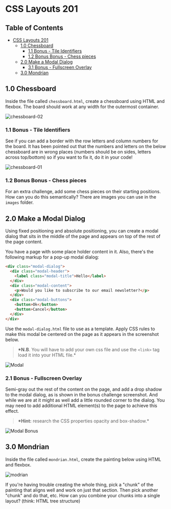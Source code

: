 # CSS Layouts 201

## Table of Contents

- [CSS Layouts 201](#css-layouts-201)
  - [1.0 Chessboard](#10-chessboard)
    - [1.1 Bonus - Tile Identifiers](#11-bonus---tile-identifiers)
    - [1.2 Bonus Bonus - Chess pieces](#12-bonus-bonus---chess-pieces)
  - [2.0 Make a Modal Dialog](#20-make-a-modal-dialog)
    - [3.1 Bonus - Fullscreen Overlay](#21-bonus---fullscreen-overlay)
  - [3.0 Mondrian](#20-mondrian)

## 1.0 Chessboard

Inside the file called `chessboard.html`, create a chessboard using HTML and flexbox. The board should work at any width for the outermost container.

![chessboard-02](https://user-images.githubusercontent.com/1687902/79484248-5c3b9800-7fe1-11ea-9fc0-3ac658312d4e.png)

### 1.1 Bonus - Tile Identifiers

See if you can add a border with the row letters and column numbers for the board. It has been pointed out that the numbers and letters on the below chessboard are in wrong places (numbers should be on sides, letters across top/bottom) so if you want to fix it, do it in your code!

![chessboard-01](https://user-images.githubusercontent.com/1687902/79484247-5ba30180-7fe1-11ea-962e-944d5e16f510.png)

### 1.2 Bonus Bonus - Chess pieces

For an extra challenge, add some chess pieces on their starting positions. How can you do this semantically? There are images you can use in the `images` folder.

## 2.0 Make a Modal Dialog

Using fixed positioning and absolute positioning, you can create a modal dialog that sits in the middle of the page and appears on top of the rest of the page content.

You have a page with some place holder content in it. Also, there's the following markup for a pop-up modal dialog:

```html
<div class="modal-dialog">
  <div class="modal-header">
    <label class="modal-title">Hello</label>
  </div>
  <div class="modal-content">
    <p>Would you like to subscribe to our email newsletter?</p>
  </div>
  <div class="modal-buttons">
    <button>Ok</button>
    <button>Cancel</button>
  </div>
</div>
```

Use the `modal-dialog.html` file to use as a template. Apply CSS rules to make this modal be centered on the page as it appears in the screenshot below.

> **\*N.B**. You will have to add your own css file and use the `<link>` tag load it into your HTML file.\*

![Modal](https://user-images.githubusercontent.com/1687902/79469289-fc87c180-7fcd-11ea-8eda-0d1bd47d7eff.png)

### 2.1 Bonus - Fullscreen Overlay

Semi-gray out the rest of the content on the page, and add a drop shadow to the modal dialog, as is shown in the bonus challenge screenshot. And while we are at it might as well add a little rounded corner to the dialog. You may need to add additional HTML element(s) to the page to achieve this effect.

> **\*Hint:** research the CSS properties opacity and box-shadow.\*

![Modal Bonus](https://user-images.githubusercontent.com/1687902/79469293-fd205800-7fcd-11ea-8a46-ac515a136143.png)

## 3.0 Mondrian

Inside the file called `mondrian.html`, create the painting below using HTML and flexbox.

![modrian](https://user-images.githubusercontent.com/1687902/79473031-8e91c900-7fd2-11ea-8c3e-097824183679.jpg)

If you're having trouble creating the whole thing, pick a "chunk" of the painting that aligns well and work on just that section. Then pick another "chunk" and do that, etc. How can you combine your chunks into a single layout? (think: HTML tree structure)
